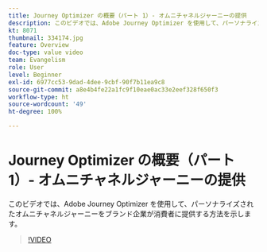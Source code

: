 ```yaml
---
title: Journey Optimizer の概要（パート 1）- オムニチャネルジャーニーの提供
description: このビデオでは、Adobe Journey Optimizer を使用して、パーソナライズされたオムニチャネルジャーニーをブランド企業が消費者に提供する方法を示します。
kt: 8071
thumbnail: 334174.jpg
feature: Overview
doc-type: value video
team: Evangelism
role: User
level: Beginner
exl-id: 6977cc53-9dad-4dee-9cbf-90f7b11ea9c8
source-git-commit: a8e4b4fe22a1fc9f10eae0ac33e2eef328f650f3
workflow-type: ht
source-wordcount: '49'
ht-degree: 100%

---
```


# Journey Optimizer の概要（パート 1）- オムニチャネルジャーニーの提供

このビデオでは、Adobe Journey Optimizer を使用して、パーソナライズされたオムニチャネルジャーニーをブランド企業が消費者に提供する方法を示します。

>[!VIDEO](https://video.tv.adobe.com/v/334174?quality=12)
